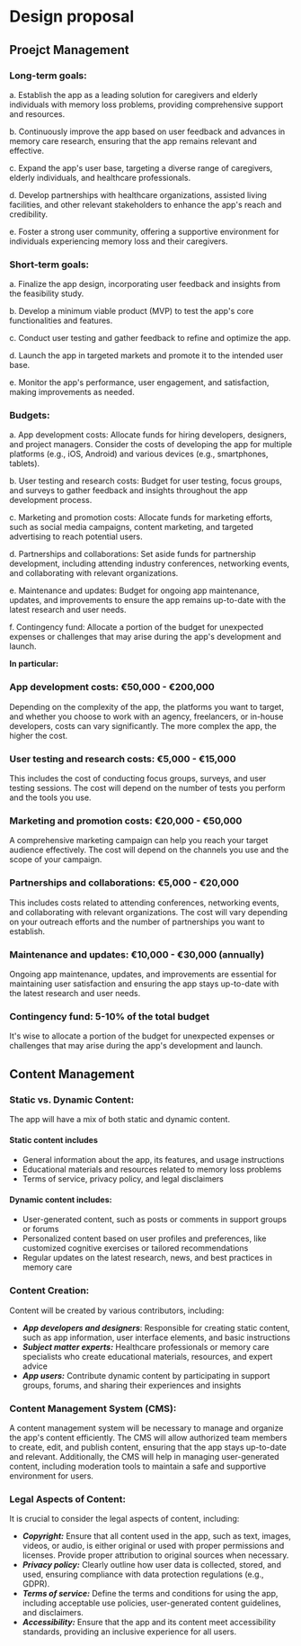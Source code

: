 # Design proposal

## Proejct Management

### Long-term goals:

a. Establish the app as a leading solution for caregivers and elderly individuals with memory loss problems, providing comprehensive support and resources.

b. Continuously improve the app based on user feedback and advances in memory care research, ensuring that the app remains relevant and effective.

c. Expand the app's user base, targeting a diverse range of caregivers, elderly individuals, and healthcare professionals.

d. Develop partnerships with healthcare organizations, assisted living facilities, and other relevant stakeholders to enhance the app's reach and credibility.

e. Foster a strong user community, offering a supportive environment for individuals experiencing memory loss and their caregivers.


### Short-term goals:

a. Finalize the app design, incorporating user feedback and insights from the feasibility study.

b. Develop a minimum viable product (MVP) to test the app's core functionalities and features.

c. Conduct user testing and gather feedback to refine and optimize the app.

d. Launch the app in targeted markets and promote it to the intended user base.

e. Monitor the app's performance, user engagement, and satisfaction, making improvements as needed.


### Budgets:

a. App development costs: Allocate funds for hiring developers, designers, and project managers. Consider the costs of developing the app for multiple platforms (e.g., iOS, Android) and various devices (e.g., smartphones, tablets).

b. User testing and research costs: Budget for user testing, focus groups, and surveys to gather feedback and insights throughout the app development process.

c. Marketing and promotion costs: Allocate funds for marketing efforts, such as social media campaigns, content marketing, and targeted advertising to reach potential users.

d. Partnerships and collaborations: Set aside funds for partnership development, including attending industry conferences, networking events, and collaborating with relevant organizations.

e. Maintenance and updates: Budget for ongoing app maintenance, updates, and improvements to ensure the app remains up-to-date with the latest research and user needs.

f. Contingency fund: Allocate a portion of the budget for unexpected expenses or challenges that may arise during the app's development and launch.

**In particular:**

### App development costs: €50,000 - €200,000
Depending on the complexity of the app, the platforms you want to target, and whether you choose to work with an agency, freelancers, or in-house developers, costs can vary significantly. The more complex the app, the higher the cost.
### User testing and research costs: €5,000 - €15,000
This includes the cost of conducting focus groups, surveys, and user testing sessions. The cost will depend on the number of tests you perform and the tools you use.
### Marketing and promotion costs: €20,000 - €50,000
A comprehensive marketing campaign can help you reach your target audience effectively. The cost will depend on the channels you use and the scope of your campaign.
### Partnerships and collaborations: €5,000 - €20,000
This includes costs related to attending conferences, networking events, and collaborating with relevant organizations. The cost will vary depending on your outreach efforts and the number of partnerships you want to establish.
### Maintenance and updates: €10,000 - €30,000 (annually)
Ongoing app maintenance, updates, and improvements are essential for maintaining user satisfaction and ensuring the app stays up-to-date with the latest research and user needs.
### Contingency fund: 5-10% of the total budget
It's wise to allocate a portion of the budget for unexpected expenses or challenges that may arise during the app's development and launch.


## Content Management

### Static vs. Dynamic Content:
The app will have a mix of both static and dynamic content.

#### Static content includes
- General information about the app, its features, and usage instructions
- Educational materials and resources related to memory loss problems
- Terms of service, privacy policy, and legal disclaimers


#### Dynamic content includes:
- User-generated content, such as posts or comments in support groups or forums
- Personalized content based on user profiles and preferences, like customized cognitive exercises or tailored recommendations
- Regular updates on the latest research, news, and best practices in memory care


### Content Creation:
Content will be created by various contributors, including:
- ***App developers and designers***: Responsible for creating static content, such as app information, user interface elements, and basic instructions
- ***Subject matter experts:*** Healthcare professionals or memory care specialists who create educational materials, resources, and expert advice
- ***App users:*** Contribute dynamic content by participating in support groups, forums, and sharing their experiences and insights


### Content Management System (CMS):
A content management system will be necessary to manage and organize the app's content efficiently. The CMS will allow authorized team members to create, edit, and publish content, ensuring that the app stays up-to-date and relevant. Additionally, the CMS will help in managing user-generated content, including moderation tools to maintain a safe and supportive environment for users.

### Legal Aspects of Content:
It is crucial to consider the legal aspects of content, including:
- ***Copyright:*** Ensure that all content used in the app, such as text, images, videos, or audio, is either original or used with proper permissions and licenses. Provide proper attribution to original sources when necessary.
- ***Privacy policy:*** Clearly outline how user data is collected, stored, and used, ensuring compliance with data protection regulations (e.g., GDPR).
- ***Terms of service:*** Define the terms and conditions for using the app, including acceptable use policies, user-generated content guidelines, and disclaimers.
- ***Accessibility:*** Ensure that the app and its content meet accessibility standards, providing an inclusive experience for all users.
